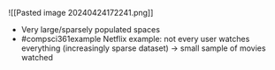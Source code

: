 ![[Pasted image 20240424172241.png]]
- Very large/sparsely populated spaces
- #compsci361example Netflix example: not every user watches everything (increasingly sparse dataset) $\rightarrow$ small sample of movies watched

